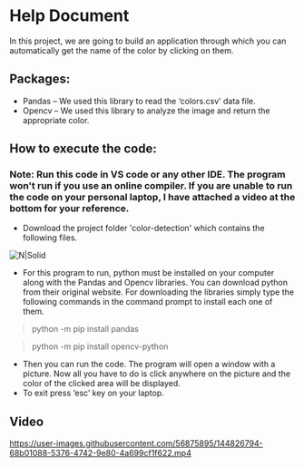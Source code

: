 # Help Document

In this project, we are going to build an application through which you can automatically get the name of the color by clicking on them.

## Packages:
*	Pandas – We used this library to read the ‘colors.csv’ data file. 
*	Opencv – We used this library to analyze the image and return the appropriate color.

## How to execute the code:
### Note: Run this code in VS code or any other IDE. The program won't run if you use an online compiler. If you are unable to run the code on your personal laptop, I have attached a video at the bottom for your reference.
*	Download the project folder 'color-detection' which contains the following files.

![N|Solid](https://media.discordapp.net/attachments/880161114271387729/917108724928217128/Capture.PNG)

* For this program to run, python must be installed on your computer along with the Pandas and Opencv libraries. You can download python from their original website. For downloading the libraries simply type the following commands in the command prompt to install each one of them.
> python -m pip install pandas

> python -m pip install opencv-python

* Then you can run the code. The program will open a window with a picture. Now all you have to do is click anywhere on the picture and the color of the clicked area will be displayed.
* To exit press ‘esc’ key on your laptop.
## Video


https://user-images.githubusercontent.com/56875895/144826794-68b01088-5376-4742-9e80-4a699cf1f622.mp4

